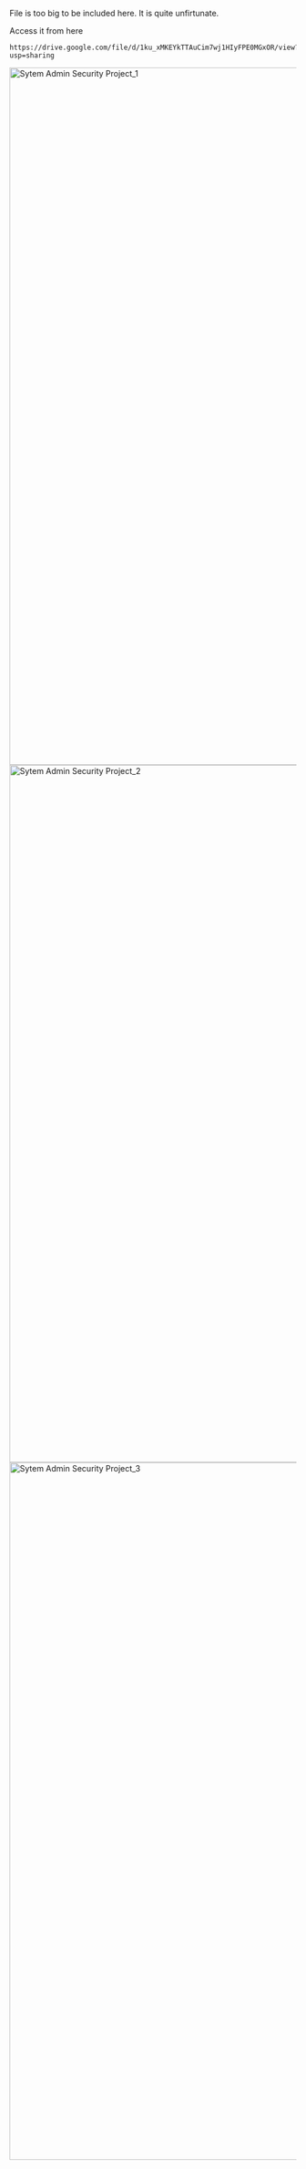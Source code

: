 File is too big to be included here. It is quite unfirtunate.

Access it from here 
```
https://drive.google.com/file/d/1ku_xMKEYkTTAuCim7wj1HIyFPE0MGxOR/view?usp=sharing
```
<img width="1224" alt="Sytem Admin   Security Project_1" src="https://github.com/user-attachments/assets/8182daf7-7406-4b8a-a511-4394559100e6">
<img width="1224" alt="Sytem Admin   Security Project_2" src="https://github.com/user-attachments/assets/d907657c-83ec-435c-ab7a-b90375f5f2b2">
<img width="1224" alt="Sytem Admin   Security Project_3" src="https://github.com/user-attachments/assets/697d3b6d-efba-43bc-92b2-a65064ae1295">




